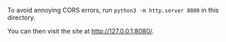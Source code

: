To avoid annoying CORS errors, run `python3 -m http.server 8080` in this directory.

You can then visit the site at http://127.0.0.1:8080/.